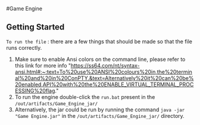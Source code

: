 #Game Engine
## Getting Started
`To run the file` : there are a few things that should be made so that the file runs correctly.
1. Make sure to enable Ansi colors on the command line, please refer to this link for more info "https://ss64.com/nt/syntax-ansi.html#:~:text=To%20use%20ANSI%20colours%20in,the%20terminal%20and%20in%20ConPTY.&text=Alternatively%20it%20can%20be%20enabled,API%20with%20the%20ENABLE_VIRTUAL_TERMINAL_PROCESSING%20flag."
2. To run the engine double-click the `run.bat` present in the `/out/artifacts/Game_Engine_jar/`
3. Alternatively, the jar could be run by running the command `java -jar "Game Engine.jar"` in the `/out/artifacts/Game_Engine_jar/` directory.
